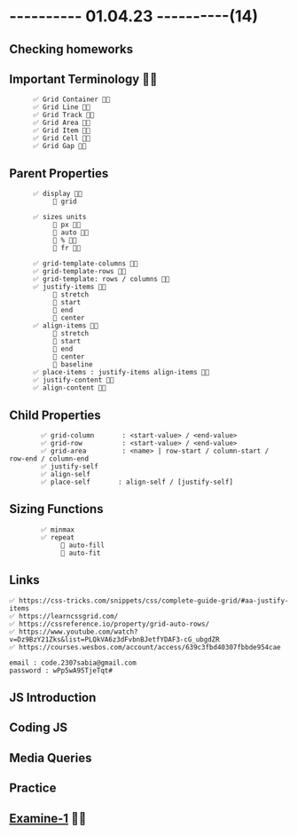 # ---------- 01.04.23 ----------(14)

## Checking homeworks

## Important Terminology 👍🏻

          ✅ Grid Container 👍🏻
          ✅ Grid Line 👍🏻
          ✅ Grid Track 👍🏻
          ✅ Grid Area 👍🏻
          ✅ Grid Item 👍🏻
          ✅ Grid Cell 👍🏻
          ✅ Grid Gap 👍🏻

## Parent Properties

          ✅ display 👍🏻
               🎁 grid

          ✅ sizes units
               🎁 px 👍🏻
               🎁 auto 👍🏻
               🎁 % 👍🏻
               🎁 fr 👍🏻

          ✅ grid-template-columns 👍🏻
          ✅ grid-template-rows 👍🏻
          ✅ grid-template: rows / columns 👍🏻
          ✅ justify-items 👍🏻
               🎁 stretch
               🎁 start
               🎁 end
               🎁 center
          ✅ align-items 👍🏻
               🎁 stretch
               🎁 start
               🎁 end
               🎁 center
               🎁 baseline
          ✅ place-items : justify-items align-items 👍🏻
          ✅ justify-content 👍🏻
          ✅ align-content 👍🏻

## Child Properties

            ✅ grid-column       : <start-value> / <end-value>
            ✅ grid-row          : <start-value> / <end-value>
            ✅ grid-area         : <name> | row-start / column-start / row-end / column-end
            ✅ justify-self
            ✅ align-self
            ✅ place-self       : align-self / [justify-self]

## Sizing Functions

            ✅ minmax
            ✅ repeat
                 🎁 auto-fill
                 🎁 auto-fit

## Links

    ✅ https://css-tricks.com/snippets/css/complete-guide-grid/#aa-justify-items
    ✅ https://learncssgrid.com/
    ✅ https://cssreference.io/property/grid-auto-rows/
    ✅ https://www.youtube.com/watch?v=Dz9BzY21Zks&list=PLQkVA6z3dFvbnBJetfYDAF3-cG_ubgdZR
    ✅ https://courses.wesbos.com/account/access/639c3fbd40307fbbde954cae

    email : code.2307sabia@gmail.com
    password : wPp5wA95TjeTqt#

## JS Introduction

## Coding JS

## Media Queries

## Practice

## [Examine-1](https://bit.ly/3zhUpMt) 👍🏻
